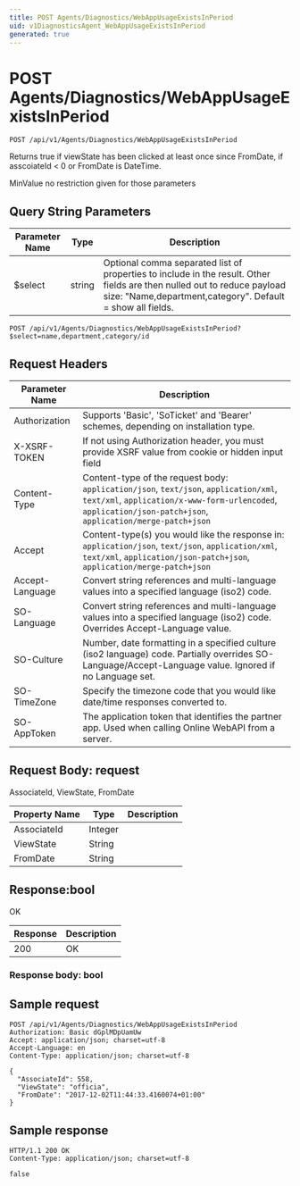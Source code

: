 ```yaml
---
title: POST Agents/Diagnostics/WebAppUsageExistsInPeriod
uid: v1DiagnosticsAgent_WebAppUsageExistsInPeriod
generated: true
---
```


# POST Agents/Diagnostics/WebAppUsageExistsInPeriod

```http
POST /api/v1/Agents/Diagnostics/WebAppUsageExistsInPeriod
```

Returns true if viewState has been clicked at least once since FromDate, if asscoiateId &lt; 0 or FromDate is DateTime.


MinValue no restriction given for those parameters






## Query String Parameters

| Parameter Name | Type |  Description |
|----------------|------|--------------|
| $select | string |  Optional comma separated list of properties to include in the result. Other fields are then nulled out to reduce payload size: "Name,department,category". Default = show all fields. |

```http
POST /api/v1/Agents/Diagnostics/WebAppUsageExistsInPeriod?$select=name,department,category/id
```


## Request Headers

| Parameter Name | Description |
|----------------|-------------|
| Authorization  | Supports 'Basic', 'SoTicket' and 'Bearer' schemes, depending on installation type. |
| X-XSRF-TOKEN   | If not using Authorization header, you must provide XSRF value from cookie or hidden input field |
| Content-Type | Content-type of the request body: `application/json`, `text/json`, `application/xml`, `text/xml`, `application/x-www-form-urlencoded`, `application/json-patch+json`, `application/merge-patch+json` |
| Accept         | Content-type(s) you would like the response in: `application/json`, `text/json`, `application/xml`, `text/xml`, `application/json-patch+json`, `application/merge-patch+json` |
| Accept-Language | Convert string references and multi-language values into a specified language (iso2) code. |
| SO-Language | Convert string references and multi-language values into a specified language (iso2) code. Overrides Accept-Language value. |
| SO-Culture | Number, date formatting in a specified culture (iso2 language) code. Partially overrides SO-Language/Accept-Language value. Ignored if no Language set. |
| SO-TimeZone | Specify the timezone code that you would like date/time responses converted to. |
| SO-AppToken | The application token that identifies the partner app. Used when calling Online WebAPI from a server. |

## Request Body: request 

AssociateId, ViewState, FromDate 

| Property Name | Type |  Description |
|----------------|------|--------------|
| AssociateId | Integer |  |
| ViewState | String |  |
| FromDate | String |  |

## Response:bool

OK

| Response | Description |
|----------------|-------------|
| 200 | OK |

### Response body: bool


## Sample request

```http!
POST /api/v1/Agents/Diagnostics/WebAppUsageExistsInPeriod
Authorization: Basic dGplMDpUamUw
Accept: application/json; charset=utf-8
Accept-Language: en
Content-Type: application/json; charset=utf-8

{
  "AssociateId": 558,
  "ViewState": "officia",
  "FromDate": "2017-12-02T11:44:33.4160074+01:00"
}
```

## Sample response

```http_
HTTP/1.1 200 OK
Content-Type: application/json; charset=utf-8

false
```